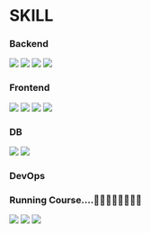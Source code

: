 # SKILL 

### Backend

<img src="https://img.shields.io/badge/Spring-6DB33F?style=flat-square&amp;logo=Spring&amp;logoColor=white"> <img src="https://img.shields.io/badge/Apache Tomcat-F8DC75?style=flat-square&amp;logo=apachetomcat&amp;logoColor=black">
<img src="https://camo.githubusercontent.com/97a11827a86e86c421880997d96f5b0a4f1baed19b9ddce8c7bab2c432645d53/68747470733a2f2f696d672e736869656c64732e696f2f62616467652f6d7962617469732d3434373941313f7374796c653d666f722d7468652d6261646765266c6f676f3d6d796261746973266c6f676f436f6c6f723d7768697465" data-canonical-src="https://img.shields.io/badge/mybatis-4479A1?style=for-the-badge&amp;logo=mybatis&amp;logoColor=white" style="max-width: 100%;">
<img src="https://camo.githubusercontent.com/d576c915d72786e0a88230c80d0d9ea7b232f275b077639e64e8fa7754cd2a70/68747470733a2f2f696d672e736869656c64732e696f2f62616467652f537072696e6720426f6f742d3644423333463f7374796c653d666f722d7468652d6261646765266c6f676f3d537072696e67426f6f74266c6f676f436f6c6f723d7768697465" data-canonical-src="https://img.shields.io/badge/Spring Boot-6DB33F?style=for-the-badge&amp;logo=SpringBoot&amp;logoColor=white" style="max-width: 100%;">

### Frontend
<img src="https://img.shields.io/badge/HTML5-E34F26?style=flat-square&amp;logo=html5&amp;logoColor=white"> <img src="https://img.shields.io/badge/JavaScript-F7DF1E?style=flat-square&amp;logo=javascript&amp;logoColor=black">
 <img src="https://img.shields.io/badge/jQuery-0769AD?style=flat-square&amp;logo=jQuery&amp;logoColor=white">
 <img src="https://img.shields.io/badge/CSS3-1572B6?style=flat-square&amp;logo=css3&amp;logoColor=white">


### DB
<img src="https://img.shields.io/badge/MySQL-4479A1?style=flat-square&amp;logo=MySQL&amp;logoColor=white"> <img src="https://img.shields.io/badge/ORACLE-F80000?style=flat-square&amp;logo=oracle&amp;logoColor=white">

### DevOps

### Running Course....🏃‍♂️🏃‍♀️🚶‍♂️🚶‍♀️
<img src="https://camo.githubusercontent.com/62ea7f0b0d0e5aa2cd255d3d9ea2b3c1fec0ddd45d4a35913a2519a6889d276d/68747470733a2f2f696d672e736869656c64732e696f2f62616467652f4a50412d3539363636433f7374796c653d666f722d7468652d6261646765266c6f676f3d48696265726e617465266c6f676f436f6c6f723d7768697465" data-canonical-src="https://img.shields.io/badge/JPA-59666C?style=for-the-badge&amp;logo=Hibernate&amp;logoColor=white" style="max-width: 100%;"> <img src="https://img.shields.io/badge/React-61DAFB?style=flat-square&amp;logo=React&amp;logoColor=black">
<img src="https://img.shields.io/badge/Amazon AWS-232F3E?style=flat-square&amp;logo=amazonaws&amp;logoColor=white">
  


